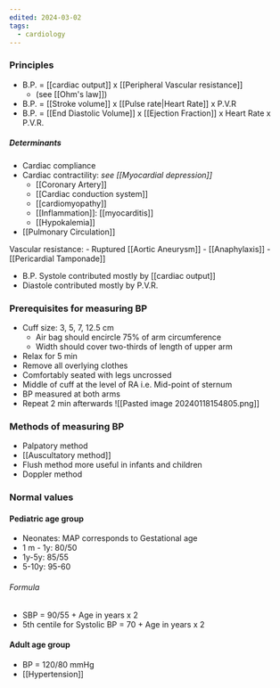```yaml
---
edited: 2024-03-02
tags:
  - cardiology
---
```

### Principles
- B.P. = [[cardiac output]] x [[Peripheral Vascular resistance]] 
	- (see [[Ohm's law]])
- B.P. = [[Stroke volume]] x [[Pulse rate|Heart Rate]] x P.V.R
- B.P. = [[End Diastolic Volume]] x [[Ejection Fraction]] x Heart Rate x P.V.R.
##### Determinants
- Cardiac compliance
- Cardiac contractility: *see [[Myocardial depression]]* 
	- [[Coronary Artery]] 
	- [[Cardiac conduction system]] 
	- [[cardiomyopathy]] 
	- [[Inflammation]]: [[myocarditis]] 
	- [[Hypokalemia]] 
- [[Pulmonary Circulation]] 

Vascular resistance:
	- Ruptured [[Aortic Aneurysm]]
	- [[Anaphylaxis]]
	- [[Pericardial Tamponade]] 

- B.P. Systole contributed mostly by [[cardiac output]]
- Diastole contributed mostly by P.V.R.

### Prerequisites for measuring BP
- Cuff size: 3, 5, 7, 12.5 cm 
	- Air bag should encircle 75% of arm circumference
	- Width should cover two-thirds of length of upper arm
- Relax for 5 min
- Remove all overlying clothes
- Comfortably seated with legs uncrossed
- Middle of cuff at the level of RA i.e. Mid-point of sternum
- BP measured at both arms
- Repeat 2 min afterwards
![[Pasted image 20240118154805.png]]

### Methods of measuring BP
- Palpatory method
- [[Auscultatory method]]
- Flush method more useful in infants and children
- Doppler method

### Normal values
#### Pediatric age group
- Neonates: MAP corresponds to Gestational age
- 1 m - 1y: 80/50
- 1y-5y: 85/55
- 5-10y: 95-60 
###### Formula
- SBP = 90/55 + Age in years x 2
- 5th centile for Systolic BP = 70 + Age in years x 2

#### Adult age group
- BP = 120/80 mmHg
- [[Hypertension]] 